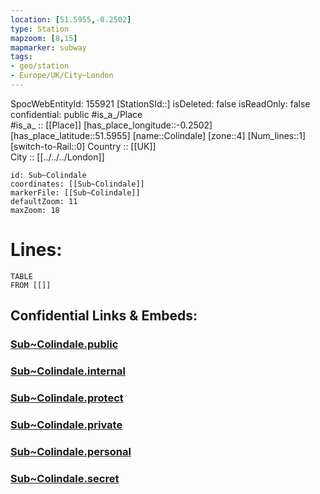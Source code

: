 ```yaml
---
location: [51.5955,-0.2502] 
type: Station 
mapzoom: [8,15] 
mapmarker: subway 
tags:
- geo/station
- Europe/UK/City~London
---
```

SpocWebEntityId: 155921
[StationSId::] 
isDeleted: false
isReadOnly: false
confidential: public
#is_a_/Place  
#is_a_ :: [[Place]] 
[has_place_longitude::-0.2502] 
[has_place_latitude::51.5955] 
[name::Colindale] 
[zone::4] 
[Num_lines::1] 
[switch-to-Rail::0] 
Country :: [[UK]]  
City :: [[../../../London]]  


```leaflet
id: Sub~Colindale
coordinates: [[Sub~Colindale]] 
markerFile: [[Sub~Colindale]] 
defaultZoom: 11 
maxZoom: 18
```


# Lines: 
```dataview
TABLE 
FROM [[]] 
```


## Confidential Links & Embeds: 

### [Sub~Colindale.public](/_public/\Earth\Continent\Europe\Europe~North\UK\England\Regions~England\London,Greater\cities~GreaterLondon\Underground\StationSub~Colindale.public.md) 

### [Sub~Colindale.internal](/_internal/\Earth\Continent\Europe\Europe~North\UK\England\Regions~England\London,Greater\cities~GreaterLondon\Underground\StationSub~Colindale.internal.md) 

### [Sub~Colindale.protect](/_protect/\Earth\Continent\Europe\Europe~North\UK\England\Regions~England\London,Greater\cities~GreaterLondon\Underground\StationSub~Colindale.protect.md) 

### [Sub~Colindale.private](/_private/\Earth\Continent\Europe\Europe~North\UK\England\Regions~England\London,Greater\cities~GreaterLondon\Underground\StationSub~Colindale.private.md) 

### [Sub~Colindale.personal](/_personal/\Earth\Continent\Europe\Europe~North\UK\England\Regions~England\London,Greater\cities~GreaterLondon\Underground\StationSub~Colindale.personal.md) 

### [Sub~Colindale.secret](/_secret/\Earth\Continent\Europe\Europe~North\UK\England\Regions~England\London,Greater\cities~GreaterLondon\Underground\StationSub~Colindale.secret.md)

